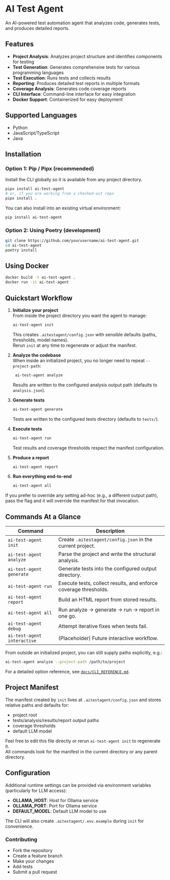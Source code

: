 # AI Test Agent

An AI-powered test automation agent that analyzes code, generates tests, and produces detailed reports.

## Features

- **Project Analysis**: Analyzes project structure and identifies components for testing
- **Test Generation**: Generates comprehensive tests for various programming languages
- **Test Execution**: Runs tests and collects results
- **Reporting**: Produces detailed test reports in multiple formats
- **Coverage Analysis**: Generates code coverage reports
- **CLI Interface**: Command-line interface for easy integration
- **Docker Support**: Containerized for easy deployment

## Supported Languages

- Python
- JavaScript/TypeScript
- Java

## Installation

### Option 1: Pip / Pipx (recommended)

Install the CLI globally so it is available from any project directory.

```bash
pipx install ai-test-agent
# or, if you are working from a checked-out repo
pipx install .
```

You can also install into an existing virtual environment:

```bash
pip install ai-test-agent
```

### Option 2: Using Poetry (development)

```bash
git clone https://github.com/yourusername/ai-test-agent.git
cd ai-test-agent
poetry install
```

## Using Docker
```bash
docker build -t ai-test-agent .
docker run -it ai-test-agent
```

## Quickstart Workflow

1. **Initialize your project**  
   From inside the project directory you want the agent to manage:
   ```bash
   ai-test-agent init
   ```
   This creates `.aitestagent/config.json` with sensible defaults (paths, thresholds, model names).  
   Rerun `init` at any time to regenerate or adjust the manifest.

2. **Analyze the codebase**  
   When inside an initialized project, you no longer need to repeat `--project-path`:
   ```bash
    ai-test-agent analyze
   ```
   Results are written to the configured analysis output path (defaults to `analysis.json`).

3. **Generate tests**
   ```bash
   ai-test-agent generate
   ```
   Tests are written to the configured tests directory (defaults to `tests/`).

4. **Execute tests**
   ```bash
   ai-test-agent run
   ```
   Test results and coverage thresholds respect the manifest configuration.

5. **Produce a report**
   ```bash
   ai-test-agent report
   ```

6. **Run everything end-to-end**
   ```bash
   ai-test-agent all
   ```

If you prefer to override any setting ad-hoc (e.g., a different output path), pass the flag and it will override the manifest for that invocation.

## Commands At a Glance

| Command | Description |
| ------- | ----------- |
| `ai-test-agent init` | Create `.aitestagent/config.json` in the current project. |
| `ai-test-agent analyze` | Parse the project and write the structural analysis. |
| `ai-test-agent generate` | Generate tests into the configured output directory. |
| `ai-test-agent run` | Execute tests, collect results, and enforce coverage thresholds. |
| `ai-test-agent report` | Build an HTML report from stored results. |
| `ai-test-agent all` | Run analyze → generate → run → report in one go. |
| `ai-test-agent debug` | Attempt iterative fixes when tests fail. |
| `ai-test-agent interactive` | (Placeholder) Future interactive workflow. |

From outside an initialized project, you can still supply paths explicitly, e.g.:
```bash
ai-test-agent analyze --project-path /path/to/project
```

For a detailed option reference, see [`docs/CLI_REFERENCE.md`](docs/CLI_REFERENCE.md).

## Project Manifest

The manifest created by `init` lives at `.aitestagent/config.json` and stores relative paths
and defaults for:

- project root
- tests/analysis/results/report output paths
- coverage thresholds
- default LLM model

Feel free to edit this file directly or rerun `ai-test-agent init` to regenerate it.  
All commands look for the manifest in the current directory or any parent directory.

## Configuration

Additional runtime settings can be provided via environment variables (particularly for LLM access):

 - **OLLAMA_HOST**: Host for Ollama service
 - **OLLAMA_PORT**: Port for Ollama service
 - **DEFAULT_MODEL**: Default LLM model to use

The CLI will also create `.aitestagent/.env.example` during `init` for convenience.

### Contributing
 - Fork the repository
 - Create a feature branch
 - Make your changes
 - Add tests
 - Submit a pull request
